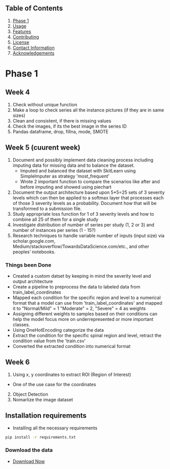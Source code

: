 ## Table of Contents
1. [Phase 1](#Phase1)
2. [Usage](#usage)
3. [Features](#features)
4. [Contributing](#contributing)
5. [License](#license)
6. [Contact Information](#contact-information)
7. [Acknowledgements](#acknowledgements)

# Phase 1

## Week 4
1. Check without unique function
2. Make a loop to check series all the instance pictures (if they are in same sizes)
3. Clean and consistent, if there is missing values
4. Check the images, if its the best image in the series ID
5. Pandas dataframe, drop, fillna, mode, SMOTE



## Week 5 (cuurent week)

1. Document and possibly implement data cleaning process including imputing data for missing data and to balance the dataset.
    - Imputed and balanced the dataset with SkitLearn using SimpleImputer as strategy 'most_frequent'
    - Wrote 2 important function to compare the scenarios like after and before imputing and showed using piechart
2. Document the output architecture based upon 5*5=25 sets of 3 severity levels which can then be applied to a softmax layer that processes each of those 3 severity levels as a probability. Document how that will be transformed to a submission file. 
3. Study appropriate loss function for 1 of 3 severity levels and how to combine all 25 of them for a single study 
4. Investigate distribution of number of series per study (1, 2 or 3) and number of instances per series (1 - 15?)
5. Research techniques to handle variable number of inputs (input size) via scholar.google.com, Medium/stackoverflow/TowardsDataScience.com/etc., and other peoples’ notebooks.

### Things been Done
- Created a custom datset by keeping in mind the severity level and output architecture
- Create a pipeline to preprocess the data to labeled data from train_label_coordinates
- Mapped each condition for the specific region and level to a numerical format that a model can use from 'train_label_coordinates' and mapped it to "Normal/Mild" = 1
"Moderate" = 2, "Severe" = 4 as weights
- Assigning different weights to samples based on their conditions can help the model focus more on underrepresented or more important classes.
- Using OneHotEncoding categorize the data 
- Extract the condition for the specific spinal region and level, retract the condition value from the 'train.csv'
- Converted the extracted condition into numerical format

## Week 6
1. Using x, y coordinates to extract ROI (Region of Interest)
- One of the use case for the coordinates
2. Object Detection 
3. Nomarlize the image dataset

## Installation requirements

- Installing all the necessary requirements

```sh
pip install -r requirements.txt
```
### Download the data
- [Download Now](https://www.kaggle.com/competitions/rsna-2024-lumbar-spine-degenerative-classification/data)